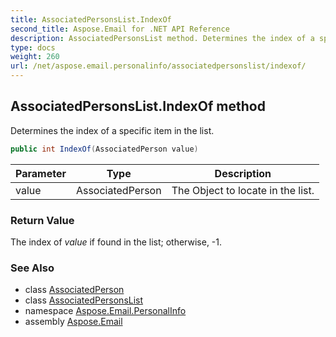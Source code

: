 ```yaml
---
title: AssociatedPersonsList.IndexOf
second_title: Aspose.Email for .NET API Reference
description: AssociatedPersonsList method. Determines the index of a specific item in the list
type: docs
weight: 260
url: /net/aspose.email.personalinfo/associatedpersonslist/indexof/
---
```

## AssociatedPersonsList.IndexOf method

Determines the index of a specific item in the list.

```csharp
public int IndexOf(AssociatedPerson value)
```

| Parameter | Type | Description |
| --- | --- | --- |
| value | AssociatedPerson | The Object to locate in the list. |

### Return Value

The index of *value* if found in the list; otherwise, -1.

### See Also

* class [AssociatedPerson](../../associatedperson/)
* class [AssociatedPersonsList](../)
* namespace [Aspose.Email.PersonalInfo](../../associatedpersonslist/)
* assembly [Aspose.Email](../../../)



